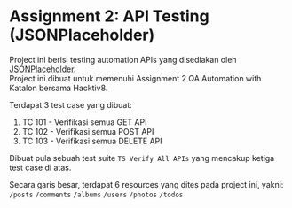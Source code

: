 # Assignment 2: API Testing (JSONPlaceholder)

Project ini berisi testing automation APIs yang disediakan oleh [JSONPlaceholder](jsonplaceholder.typicode.com). <br>
Project ini dibuat untuk memenuhi Assignment 2 QA Automation with Katalon bersama Hacktiv8.

Terdapat 3 test case yang dibuat: <br>
1. TC 101 - Verifikasi semua GET API <br>
2. TC 102 - Verifikasi semua POST API <br>
3. TC 103 - Verifikasi semua DELETE API

Dibuat pula sebuah test suite `TS Verify All APIs` yang mencakup ketiga test case di atas.

Secara garis besar, terdapat 6 resources yang dites pada project ini, yakni:
`/posts` `/comments` `/albums` `/users` `/photos` `/todos`